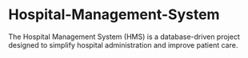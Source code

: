 # Hospital-Management-System
The Hospital Management System (HMS) is a database-driven project designed to simplify hospital administration and improve patient care.
